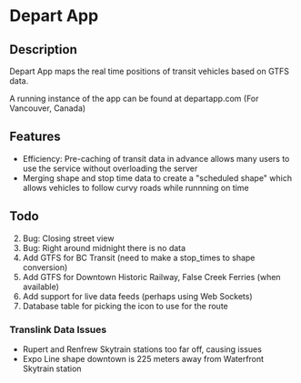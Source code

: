 # Depart App

## Description

Depart App maps the real time positions of transit vehicles based on GTFS data.

A running instance of the app can be found at departapp.com (For Vancouver, Canada)

## Features

* Efficiency: Pre-caching of transit data in advance allows many users to use the service without overloading the server
* Merging shape and stop time data to create a "scheduled shape" which allows vehicles to follow curvy roads while runnning on time

## Todo

2. Bug: Closing street view
3. Bug: Right around midnight there is no data
4. Add GTFS for BC Transit (need to make a stop_times to shape conversion)
5. Add GTFS for Downtown Historic Railway, False Creek Ferries (when available)
6. Add support for live data feeds (perhaps using Web Sockets)
7. Database table for picking the icon to use for the route

### Translink Data Issues
* Rupert and Renfrew Skytrain stations too far off, causing issues
* Expo Line shape downtown is 225 meters away from Waterfront Skytrain station
